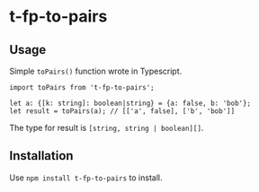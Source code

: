 # t-fp-to-pairs

## Usage

Simple `toPairs()` function wrote in Typescript.

    import toPairs from 't-fp-to-pairs';

    let a: {[k: string]: boolean|string} = {a: false, b: 'bob'};
    let result = toPairs(a); // [['a', false], ['b', 'bob']]

The type for result is `[string, string | boolean][]`.

## Installation

Use `npm install t-fp-to-pairs` to install.
